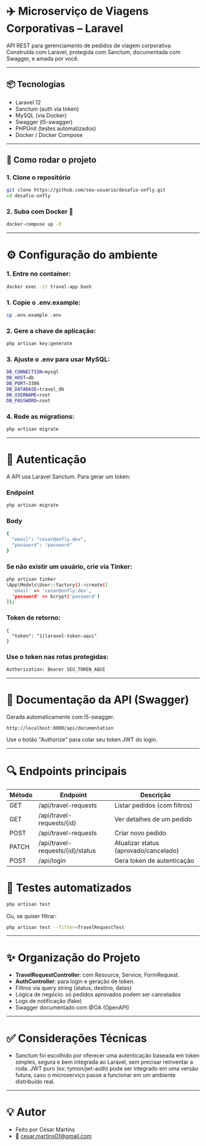 # ✈️ Microserviço de Viagens Corporativas – Laravel

API REST para gerenciamento de pedidos de viagem corporativa.  
Construída com Laravel, protegida com Sanctum, documentada com Swagger, e amada por você.

---

## 📦 Tecnologias

- Laravel 12
- Sanctum (auth via token)
- MySQL (via Docker)
- Swagger (l5-swagger)
- PHPUnit (testes automatizados)
- Docker / Docker Compose

---
## 🚀 Como rodar o projeto

### 1. Clone o repositório

```bash
git clone https://github.com/seu-usuario/desafio-onfly.git
cd desafio-onfly
```
### 2. Suba com Docker 🐳
```bash
docker-compose up -d
```

---
# ⚙️ Configuração do ambiente

### 1. Entre no container:
```bash
docker exec -it travel-app bash
```
### 1. Copie o .env.example:
```bash
cp .env.example .env
```

### 2. Gere a chave de aplicação:
```bash
php artisan key:generate
```

### 3. Ajuste o .env para usar MySQL:
```bash
DB_CONNECTION=mysql
DB_HOST=db
DB_PORT=3306
DB_DATABASE=travel_db
DB_USERNAME=root
DB_PASSWORD=root
```

### 4. Rode as migrations:
```bash
php artisan migrate
```
---
# 🔐 Autenticação

A API usa Laravel Sanctum. Para gerar um token:

### Endpoint
```bash
php artisan migrate
```
### Body
```bash
{
  "email": "cesar@onfly.dev",
  "password": "password"
}   
```
### Se não existir um usuário, crie via Tinker:
```bash
php artisan tinker
\App\Models\User::factory()->create([
  'email' => 'cesar@onfly.dev',
  'password' => bcrypt('password')
]);
```
### Token de retorno:
```bach
{
  "token": "1|laravel-token-aqui"
}
```
### Use o token nas rotas protegidas:
```bash
Authorization: Bearer SEU_TOKEN_AQUI
```
---
# 📖 Documentação da API (Swagger)

Gerada automaticamente com l5-swagger.

```bach
http://localhost:8000/api/documentation
```
Use o botão "Authorize" para colar seu token JWT do login.

---
# 🔍 Endpoints principais

| Método | Endpoint                      | Descrição                          |
|--------|-------------------------------|------------------------------------|
| GET    | /api/travel-requests          | Listar pedidos (com filtros)       |
| GET    | /api/travel-requests/{id}     | Ver detalhes de um pedido          |
| POST   | /api/travel-requests          | Criar novo pedido                  |
| PATCH  | /api/travel-requests/{id}/status | Atualizar status (aprovado/cancelado) |
| POST   | /api/login                    | Gera token de autenticação         |
    
# 🧪 Testes automatizados
```bash
php artisan test
```
Ou, se quiser filtrar:
```bash
php artisan test --filter=TravelRequestTest
```
---
# ✨ Organização do Projeto
- **TravelRequestController**: com Resource, Service, FormRequest.
- **AuthController**: para login e geração de token.
- Filtros via query string (status, destino, datas)
- Lógica de negócio: só pedidos aprovados podem ser cancelados
- Logs de notificação (fake) 
- Swagger documentado com @OA (OpenAPI)

---
# ✅ Considerações Técnicas
- Sanctum foi escolhido por oferecer uma autenticação baseada em token simples, segura e bem integrada ao Laravel, sem precisar reinventar a roda.
JWT puro (ex: tymon/jwt-auth) pode ser integrado em uma versão futura, caso o microserviço passe a funcionar em um ambiente distribuído real.

---
# 💡 Autor
- Feito por César Martins
- 📮 cesar.martins01@gmail.com
